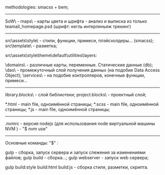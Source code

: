 methodologies: smacss + bem;

---------------------------------------------

SoW\ - maps\ - карты цвета и шрифта - анализ и выписка из только teamail_homepage.psd (шрифт: кегль интерлиньяж трекинг)

---------------------------------------------

src\assets\style\ - стили, функции, примеси, плэйсхолдеры... (smacss);
src\template\     - разметка;

src\assets\style\theme\default\utilities\layers:
<!-- подобие MVC -->
\domains\  - различные карты, переменные. Статические данные (db);
\dao\      - промежуточный слой получения данных (на подобие Data Access Object);
\services\ - на подобие контроллеров, конечные функции, примеси...

---------------------------------------------

<!-- BEM без разметки -->
library.blocks\ - слой библиотеки;
project.blocks\ - проектный слой;

<!---->
\*.html - main file, одноимённой страницы;
\*.scss - main file, одноимённой страницы;
\*.js   - main file, одноимённой страницы;

---------------------------------------------

.nvmrc - версия nodejs (для использования node виртуальной машины NVM ) - "$ nvm use"

---------------------------------------------

Основные команды:
"$" :

gulp            - сборка, запуск сервера и запуск слежения за изменениями файлов;
gulp build      - сборка...;
gulp webserver  - запуск web сервера;

gulp build:style build:html build:js - сборка стиля, разметки, скрипта.

